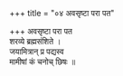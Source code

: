 +++
title = "०४ अवसृष्टा परा पत"

+++
अवसृष्टा परा पत  
शरव्ये ब्रह्मसंशिते ।  
जयामित्रान् प्र पद्यस्व  
मामीषां कं चनोच् छिषः ॥